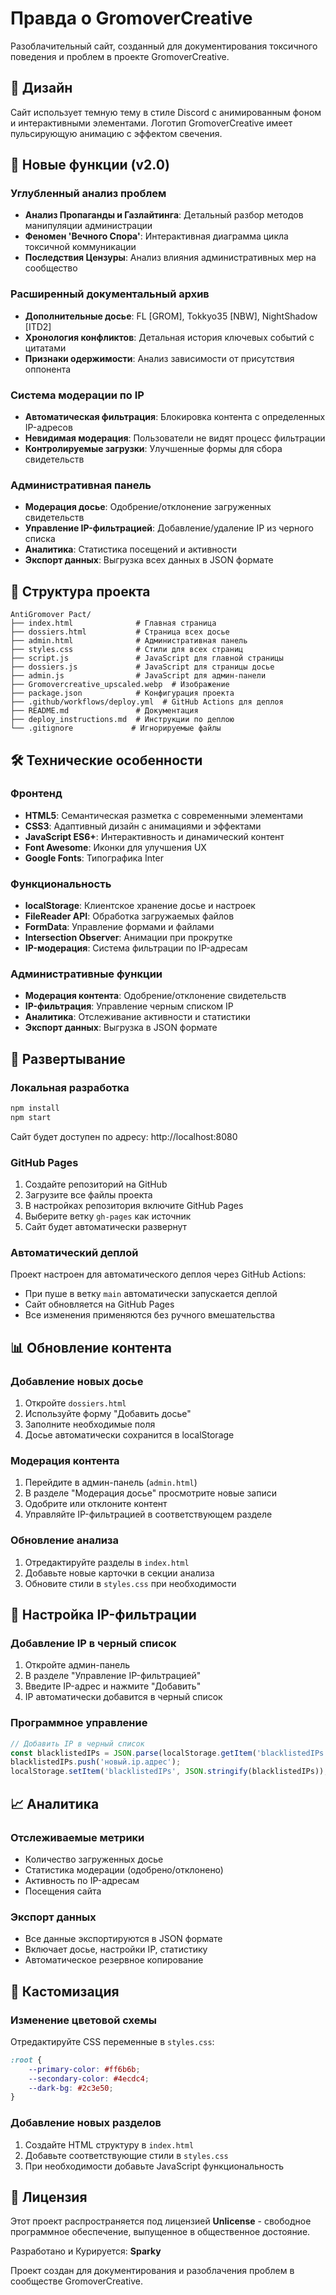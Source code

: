 # Правда о GromoverCreative

Разоблачительный сайт, созданный для документирования токсичного поведения и проблем в проекте GromoverCreative.

## 🎨 Дизайн

Сайт использует темную тему в стиле Discord с анимированным фоном и интерактивными элементами. Логотип GromoverCreative имеет пульсирующую анимацию с эффектом свечения.

## 🚀 Новые функции (v2.0)

### Углубленный анализ проблем
- **Анализ Пропаганды и Газлайтинга**: Детальный разбор методов манипуляции администрации
- **Феномен 'Вечного Спора'**: Интерактивная диаграмма цикла токсичной коммуникации
- **Последствия Цензуры**: Анализ влияния административных мер на сообщество

### Расширенный документальный архив
- **Дополнительные досье**: FL [GROM], Tokkyo35 [NBW], NightShadow [ITD2]
- **Хронология конфликтов**: Детальная история ключевых событий с цитатами
- **Признаки одержимости**: Анализ зависимости от присутствия оппонента

### Система модерации по IP
- **Автоматическая фильтрация**: Блокировка контента с определенных IP-адресов
- **Невидимая модерация**: Пользователи не видят процесс фильтрации
- **Контролируемые загрузки**: Улучшенные формы для сбора свидетельств

### Административная панель
- **Модерация досье**: Одобрение/отклонение загруженных свидетельств
- **Управление IP-фильтрацией**: Добавление/удаление IP из черного списка
- **Аналитика**: Статистика посещений и активности
- **Экспорт данных**: Выгрузка всех данных в JSON формате

## 📁 Структура проекта

```
AntiGromover Pact/
├── index.html              # Главная страница
├── dossiers.html           # Страница всех досье
├── admin.html              # Административная панель
├── styles.css              # Стили для всех страниц
├── script.js               # JavaScript для главной страницы
├── dossiers.js             # JavaScript для страницы досье
├── admin.js                # JavaScript для админ-панели
├── Gromovercreative_upscaled.webp  # Изображение
├── package.json            # Конфигурация проекта
├── .github/workflows/deploy.yml  # GitHub Actions для деплоя
├── README.md               # Документация
├── deploy_instructions.md  # Инструкции по деплою
└── .gitignore             # Игнорируемые файлы
```

## 🛠 Технические особенности

### Фронтенд
- **HTML5**: Семантическая разметка с современными элементами
- **CSS3**: Адаптивный дизайн с анимациями и эффектами
- **JavaScript ES6+**: Интерактивность и динамический контент
- **Font Awesome**: Иконки для улучшения UX
- **Google Fonts**: Типографика Inter

### Функциональность
- **localStorage**: Клиентское хранение досье и настроек
- **FileReader API**: Обработка загружаемых файлов
- **FormData**: Управление формами и файлами
- **Intersection Observer**: Анимации при прокрутке
- **IP-модерация**: Система фильтрации по IP-адресам

### Административные функции
- **Модерация контента**: Одобрение/отклонение свидетельств
- **IP-фильтрация**: Управление черным списком IP
- **Аналитика**: Отслеживание активности и статистики
- **Экспорт данных**: Выгрузка в JSON формате

## 🚀 Развертывание

### Локальная разработка
```bash
npm install
npm start
```
Сайт будет доступен по адресу: http://localhost:8080

### GitHub Pages
1. Создайте репозиторий на GitHub
2. Загрузите все файлы проекта
3. В настройках репозитория включите GitHub Pages
4. Выберите ветку `gh-pages` как источник
5. Сайт будет автоматически развернут

### Автоматический деплой
Проект настроен для автоматического деплоя через GitHub Actions:
- При пуше в ветку `main` автоматически запускается деплой
- Сайт обновляется на GitHub Pages
- Все изменения применяются без ручного вмешательства

## 📊 Обновление контента

### Добавление новых досье
1. Откройте `dossiers.html`
2. Используйте форму "Добавить досье"
3. Заполните необходимые поля
4. Досье автоматически сохранится в localStorage

### Модерация контента
1. Перейдите в админ-панель (`admin.html`)
2. В разделе "Модерация досье" просмотрите новые записи
3. Одобрите или отклоните контент
4. Управляйте IP-фильтрацией в соответствующем разделе

### Обновление анализа
1. Отредактируйте разделы в `index.html`
2. Добавьте новые карточки в секции анализа
3. Обновите стили в `styles.css` при необходимости

## 🔧 Настройка IP-фильтрации

### Добавление IP в черный список
1. Откройте админ-панель
2. В разделе "Управление IP-фильтрацией"
3. Введите IP-адрес и нажмите "Добавить"
4. IP автоматически добавится в черный список

### Программное управление
```javascript
// Добавить IP в черный список
const blacklistedIPs = JSON.parse(localStorage.getItem('blacklistedIPs') || '[]');
blacklistedIPs.push('новый.ip.адрес');
localStorage.setItem('blacklistedIPs', JSON.stringify(blacklistedIPs));
```

## 📈 Аналитика

### Отслеживаемые метрики
- Количество загруженных досье
- Статистика модерации (одобрено/отклонено)
- Активность по IP-адресам
- Посещения сайта

### Экспорт данных
- Все данные экспортируются в JSON формате
- Включает досье, настройки IP, статистику
- Автоматическое резервное копирование

## 🎨 Кастомизация

### Изменение цветовой схемы
Отредактируйте CSS переменные в `styles.css`:
```css
:root {
    --primary-color: #ff6b6b;
    --secondary-color: #4ecdc4;
    --dark-bg: #2c3e50;
}
```

### Добавление новых разделов
1. Создайте HTML структуру в `index.html`
2. Добавьте соответствующие стили в `styles.css`
3. При необходимости добавьте JavaScript функциональность

## 📝 Лицензия

Этот проект распространяется под лицензией **Unlicense** - свободное программное обеспечение, выпущенное в общественное достояние.

Разработано и Курируется: **Sparky**

Проект создан для документирования и разоблачения проблем в сообществе GromoverCreative. 